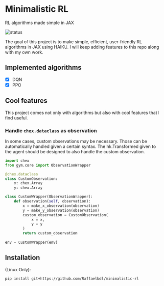 # Minimalistic RL
RL algorithms made simple in JAX

![status](https://img.shields.io/badge/status-work%20in%20progress-red)

The goal of this project is to make simple, efficient, user-friendly RL algorithms in JAX using HAIKU.
I will keep adding features to this repo along with my own work.

## Implemented algorithms
- [x] DQN
- [x] PPO

## Cool features
This project comes not only with algorithms but also with cool features that I find useful.

### Handle `chex.dataclass` as observation

In some cases, custom observations may be necessary. Those can be automatically handled given a certain syntax.
The hk.Transformed given to the agent should be designed to also handle the custom observation.

```python
import chex
from gym.core import ObservationWrapper

@chex.dataclass
class CustomObservation:
    x: chex.Array
    y: chex.Array

class CustomWrapper(ObservationWrapper):
    def observation(self, observation):
        x = make_x_observation(observation)
        y = make_y_observation(observation)
        custom_observation = CustomObservation(
            x = x,
            y = y
        )
        return custom_observation
    
env = CustomWrapper(env)
```

## Installation 

(Linux Only):

```bash
pip install git+https://github.com/Raffaelbdl/minimalistic-rl
```

